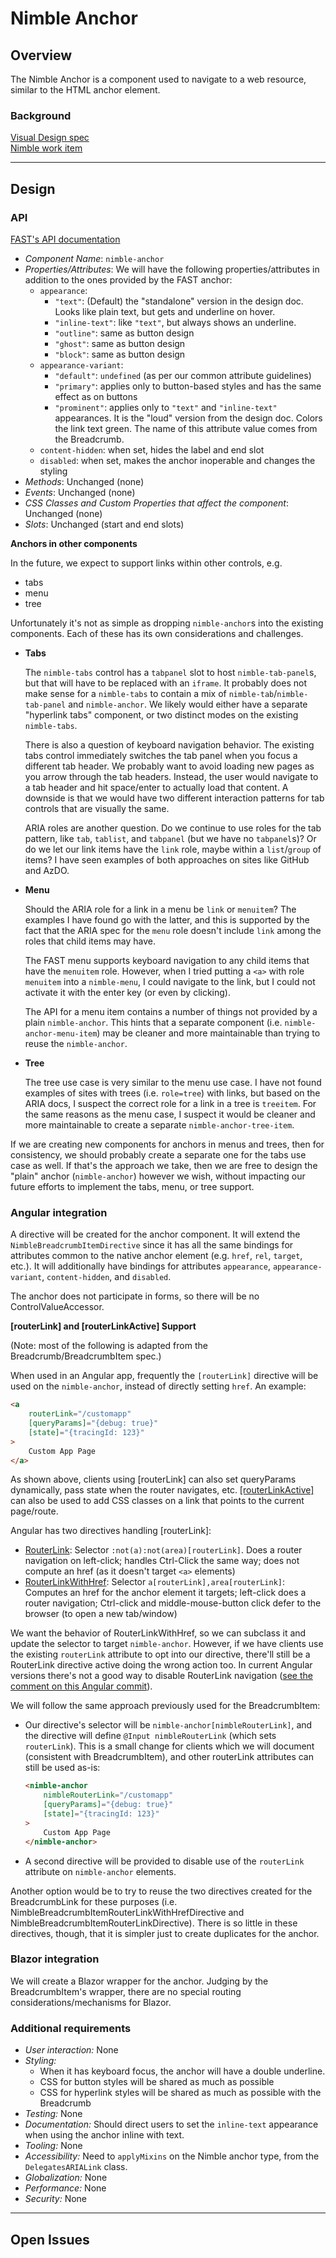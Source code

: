 # Nimble Anchor

## Overview

The Nimble Anchor is a component used to navigate to a web resource, similar to the HTML anchor element.

### Background

[Visual Design spec](https://xd.adobe.com/view/33ffad4a-eb2c-4241-b8c5-ebfff1faf6f6-66ac/screen/bfadf499-caf5-4ca0-9814-e777fbae0d46)<br>
[Nimble work item](https://github.com/ni/nimble/issues/324)

---

## Design

### API

[FAST's API documentation](https://github.com/microsoft/fast/blob/e576aa70c22780fffba03097277e2db9a2ec1cd8/packages/web-components/fast-foundation/src/anchor/README.md)

-   _Component Name_: `nimble-anchor`
-   _Properties/Attributes_: We will have the following properties/attributes in addition to the ones provided by the FAST anchor:
    -   `appearance`:
        -   `"text"`: (Default) the "standalone" version in the design doc. Looks like plain text, but gets and underline on hover.
        -   `"inline-text"`: like `"text"`, but always shows an underline.
        -   `"outline"`: same as button design
        -   `"ghost"`: same as button design
        -   `"block"`: same as button design
    -   `appearance-variant`:
        -   `"default"`: `undefined` (as per our common attribute guidelines)
        -   `"primary"`: applies only to button-based styles and has the same effect as on buttons
        -   `"prominent"`: applies only to `"text"` and `"inline-text"` appearances. It is the "loud" version from the design doc. Colors the link text green. The name of this attribute value comes from the Breadcrumb.
    -   `content-hidden`: when set, hides the label and end slot
    -   `disabled`: when set, makes the anchor inoperable and changes the styling
-   _Methods_: Unchanged (none)
-   _Events_: Unchanged (none)
-   _CSS Classes and Custom Properties that affect the component_: Unchanged (none)
-   _Slots_: Unchanged (start and end slots)

**Anchors in other components**

In the future, we expect to support links within other controls, e.g.
-   tabs
-   menu
-   tree

Unfortunately it's not as simple as dropping `nimble-anchor`s into the existing components. Each of these has its own considerations and challenges.

-   **Tabs**

    The `nimble-tabs` control has a `tabpanel` slot to host `nimble-tab-panel`s, but that will have to be replaced with an `iframe`. It probably does not make sense for a `nimble-tabs` to contain a mix of `nimble-tab`/`nimble-tab-panel` and `nimble-anchor`. We likely would either have a separate "hyperlink tabs" component, or two distinct modes on the existing `nimble-tabs`.

    There is also a question of keyboard navigation behavior. The existing tabs control immediately switches the tab panel when you focus a different tab header. We probably want to avoid loading new pages as you arrow through the tab headers. Instead, the user would navigate to a tab header and hit space/enter to actually load that content. A downside is that we would have two different interaction patterns for tab controls that are visually the same.

    ARIA roles are another question. Do we continue to use roles for the tab pattern, like `tab`, `tablist`, and `tabpanel` (but we have no `tabpanel`s)? Or do we let our link items have the `link` role, maybe within a `list`/`group` of items? I have seen examples of both approaches on sites like GitHub and AzDO.

-   **Menu**

    Should the ARIA role for a link in a menu be `link` or `menuitem`? The examples I have found go with the latter, and this is supported by the fact that the ARIA spec for the `menu` role doesn't include `link` among the roles that child items may have.

    The FAST menu supports keyboard navigation to any child items that have the `menuitem` role. However, when I tried putting a `<a>` with role `menuitem` into a `nimble-menu`, I could navigate to the link, but I could not activate it with the enter key (or even by clicking).

    The API for a menu item contains a number of things not provided by a plain `nimble-anchor`. This hints that a separate component (i.e. `nimble-anchor-menu-item`) may be cleaner and more maintainable than trying to reuse the `nimble-anchor`.

-   **Tree**

    The tree use case is very similar to the menu use case. I have not found examples of sites with trees (i.e. `role=tree`) with links, but based on the ARIA docs, I suspect the correct role for a link in a tree is `treeitem`. For the same reasons as the menu case, I suspect it would be cleaner and more maintainable to create a separate `nimble-anchor-tree-item`.

If we are creating new components for anchors in menus and trees, then for consistency, we should probably create a separate one for the tabs use case as well. If that's the approach we take, then we are free to design the "plain" anchor (`nimble-anchor`) however we wish, without impacting our future efforts to implement the tabs, menu, or tree support.

### Angular integration

A directive will be created for the anchor component. It will extend the `NimbleBreadcrumbItemDirective` since it has all the same bindings for attributes common to the native anchor element (e.g. `href`, `rel`, `target`, etc.). It will additionally have bindings for attributes `appearance`, `appearance-variant`, `content-hidden`, and `disabled`.

The anchor does not participate in forms, so there will be no ControlValueAccessor.

**[routerLink] and [routerLinkActive] Support**

(Note: most of the following is adapted from the Breadcrumb/BreadcrumbItem spec.)

When used in an Angular app, frequently the `[routerLink]` directive will be used on the `nimble-anchor`, instead of directly setting `href`. An example:

```html
<a
    routerLink="/customapp"
    [queryParams]="{debug: true}"
    [state]="{tracingId: 123}"
>
    Custom App Page
</a>
```

As shown above, clients using [routerLink] can also set queryParams dynamically, pass state when the router navigates, etc.
[[routerLinkActive]](https://github.com/angular/angular/blob/0a2191f8e7e232087aab0a7a9eb9ee6871580267/packages/router/src/directives/router_link_active.ts) can also be used to add CSS classes on a link that points to the current page/route.

Angular has two directives handling [routerLink]:

-   [RouterLink](https://github.com/angular/angular/blob/0a2191f8e7e232087aab0a7a9eb9ee6871580267/packages/router/src/directives/router_link.ts#L119): Selector `:not(a):not(area)[routerLink]`. Does a router navigation on left-click; handles Ctrl-Click the same way; does not compute an href (as it doesn't target `<a>` elements)
-   [RouterLinkWithHref](https://github.com/angular/angular/blob/0a2191f8e7e232087aab0a7a9eb9ee6871580267/packages/router/src/directives/router_link.ts#L257): Selector `a[routerLink],area[routerLink]`: Computes an href for the anchor element it targets; left-click does a router navigation; Ctrl-click and middle-mouse-button click defer to the browser (to open a new tab/window)

We want the behavior of RouterLinkWithHref, so we can subclass it and update the selector to target `nimble-anchor`.
However, if we have clients use the existing `routerLink` attribute to opt into our directive, there'll still be a RouterLink directive active doing the wrong action too. In current Angular versions there's not a good way to disable RouterLink navigation ([see the comment on this Angular commit](https://github.com/angular/angular/commit/ccb09b4558a3864fb5b2fe2214d08f1c1fe2758f)).

We will follow the same approach previously used for the BreadcrumbItem:

-   Our directive's selector will be `nimble-anchor[nimbleRouterLink]`, and the directive will define `@Input nimbleRouterLink` (which sets `routerLink`). This is a small change for clients which we will document (consistent with BreadcrumbItem), and other routerLink attributes can still be used as-is:
    ```html
    <nimble-anchor
        nimbleRouterLink="/customapp"
        [queryParams]="{debug: true}"
        [state]="{tracingId: 123}"
    >
        Custom App Page
    </nimble-anchor>
    ```
-   A second directive will be provided to disable use of the `routerLink` attribute on `nimble-anchor` elements.

Another option would be to try to reuse the two directives created for the BreadcrumbLink for these purposes (i.e. NimbleBreadcrumbItemRouterLinkWithHrefDirective and NimbleBreadcrumbItemRouterLinkDirective). There is so little in these directives, though, that it is simpler just to create duplicates for the anchor.

### Blazor integration

We will create a Blazor wrapper for the anchor. Judging by the BreadcrumbItem's wrapper, there are no special routing considerations/mechanisms for Blazor.

### Additional requirements

-   _User interaction:_ None
-   _Styling:_
    -   When it has keyboard focus, the anchor will have a double underline.
    -   CSS for button styles will be shared as much as possible
    -   CSS for hyperlink styles will be shared as much as possible with the Breadcrumb
-   _Testing:_ None
-   _Documentation:_ Should direct users to set the `inline-text` appearance when using the anchor inline with text.
-   _Tooling:_ None
-   _Accessibility:_ Need to `applyMixins` on the Nimble anchor type, from the `DelegatesARIALink` class.
-   _Globalization:_ None
-   _Performance:_ None
-   _Security:_ None

---

## Open Issues
